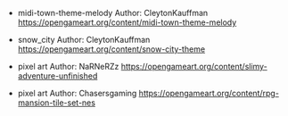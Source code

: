 - midi-town-theme-melody 
Author: CleytonKauffman 
https://opengameart.org/content/midi-town-theme-melody 

- snow_city
Author: CleytonKauffman 
https://opengameart.org/content/snow-city-theme

- pixel art
Author: NaRNeRZz
https://opengameart.org/content/slimy-adventure-unfinished

- pixel art
Author: Chasersgaming
https://opengameart.org/content/rpg-mansion-tile-set-nes